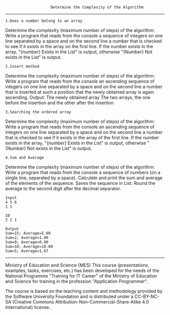 						Determine the Complexity of the Algorithm
-----------------------------------------------------------------------------------------------------------------------------------------------------------------------

	1.Does a number belong to an array

Determine the complexity (maximum number of steps) of the algorithm:
Write a program that reads from the console a sequence of integers on one line separated by a space and on the second line a number that is checked to see if it exists in the array on the first line.  If the number exists in the array, "{number} Exists in the List" is output, otherwise "{Number} Not exists in the List" is output.

	2.Insert method 

Determine the complexity (maximum number of steps) of the algorithm:
Write a program that reads from the console an ascending sequence of integers on one line separated by a space and on the second line a number that is inserted at such a position that the newly obtained array is again ascending. Output:
The newly obtained array
The two arrays, the one before the insertion and the other after the insertion

	3.Searching the ordered array 
	
Determine the complexity (maximum number of steps) of the algorithm:
Write a program that reads from the console an ascending sequence of integers on one line separated by a space and on the second line a number that is checked to see if it exists in the array of the first line.  If the number exists in the array, "{number} Exists in the List" is output, otherwise "{Number} Not exists in the List" is output.

	4.Sum and Average
	
Determine the complexity (maximum number of steps) of the algorithm:
Write a program that reads from the console a sequence of numbers (on a single line, separated by a space). Calculate and print the sum and average of the elements of the sequence. Saves the sequence in List<int>. Round the average to the second digit after the decimal separator.
	
	Input 		
	4 5 6 		
	1 1 		
		
	10 		
	2 2 1 		

	Output
	Sum=15; Average=5.00
	Sum=2; Average=1.00
	Sum=0; Average=0.00
	Sum=10; Average=10.00
	Sum=5; Average=1.67
	
-----------------------------------------------------------------------------------------------------------------------------------------------------------------------
	
Ministry of Education and Science (MES)
This course (presentations, examples, tasks, exercises, etc.) has been developed for the needs of the National Programme "Training for IT Career" of the Ministry of Education and Science for training in the profession "Application Programmer".

The course is based on the teaching content and methodology provided by the Software University Foundation and is distributed under a CC-BY-NC-SA (Creative Commons Attribution-Non-Commercial-Share-Alike 4.0 International) license.


